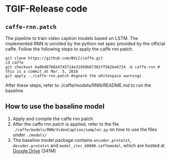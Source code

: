 # TGIF-Release code

## `caffe-rnn.patch`
The pipeline to train video caption models based on LSTM. The implemented RNN is unrolled by the python net spec provided by the official caffe. Follow the following steps to apply the caffe rnn patch.

```
git clone https://github.com/BVLC/caffe.git
cd caffe
git checkout 6a0b98768d4745714e31949b87382ff562be6724 -b caffe-rnn # this is a commit at Mar. 5, 2016
git apply ../caffe-rnn.patch #ignore the whitespace warnings
```

After these steps, refer to ./caffe/models/RNN/README.md to run the baseline.


## How to use the baseline model
1. Apply and compile the caffe rnn patch
2. After the caffe rnn patch is applied, refer to the file `./caffe/models/RNN/VideoCaption/sampler.py` on how to use the files under `./models/`
3. The baseline model package contains `encoder.prototxt`, `decoder.prototxt` and `model_iter_60000.caffemodel`, which are hosted at [Google Drive](https://drive.google.com/file/d/0B82ZmnI98gjqWS1BZmwwd0NPUVU/view?usp=sharing) (341M)

